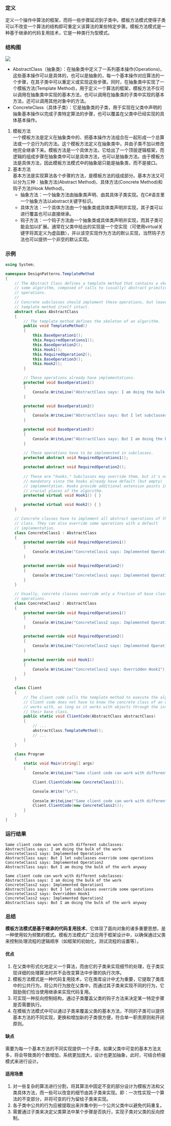 ### 定义
定义一个操作中算法的框架，而将一些步骤延迟到子类中。模板方法模式使得子类可以不改变一个算法的结构即可重定义该算法的某些特定步骤。模板方法模式是一种基于继承的代码复用技术，它是一种类行为型模式。

### 结构图
![](https://github.com/Jinzhg/DesignPattern/blob/main/Resource/模板方法模式结构图.png)

- AbstractClass（抽象类）：在抽象类中定义了一系列基本操作(Operations)，这些基本操作可以是具体的，也可以是抽象的，每一个基本操作对应算法的一个步骤，在其子类中可以重定义或实现这些步骤。同时，在抽象类中实现了一个模板方法(Template Method)，用于定义一个算法的框架，模板方法不仅可以调用在抽象类中实现的基本方法，也可以调用在抽象类的子类中实现的基本方法，还可以调用其他对象中的方法。
- ConcreteClass（具体子类）：它是抽象类的子类，用于实现在父类中声明的抽象基本操作以完成子类特定算法的步骤，也可以覆盖在父类中已经实现的具体基本操作。

1. 模板方法<br/>
一个模板方法是定义在抽象类中的、把基本操作方法组合在一起形成一个总算法或一个总行为的方法。这个模板方法定义在抽象类中，并由子类不加以修改地完全继承下来。模板方法是一个具体方法，它给出了一个顶层逻辑框架，而逻辑的组成步骤在抽象类中可以是具体方法，也可以是抽象方法。由于模板方法是具体方法，因此模板方法模式中的抽象层只能是抽象类，而不是接口。
2. 基本方法<br/>
基本方法是实现算法各个步骤的方法，是模板方法的组成部分。基本方法又可以分为三种：抽象方法(Abstract Method)、具体方法(Concrete Method)和钩子方法(Hook Method)。
    - 抽象方法：一个抽象方法由抽象类声明、由其具体子类实现。在C#语言里一个抽象方法以abstract关键字标识。
    - 具体方法：一个具体方法由一个抽象类或具体类声明并实现，其子类可以进行覆盖也可以直接继承。
    - 钩子方法：一个钩子方法由一个抽象类或具体类声明并实现，而其子类可能会加以扩展。通常在父类中给出的实现是一个空实现（可使用virtual关键字将其定义为虚函数），并以该空实现作为方法的默认实现，当然钩子方法也可以提供一个非空的默认实现。

### 示例
```C#
using System;

namespace DesignPatterns.TemplateMethod
{
    // The Abstract Class defines a template method that contains a skeleton of
    // some algorithm, composed of calls to (usually) abstract primitive
    // operations.
    //
    // Concrete subclasses should implement these operations, but leave the
    // template method itself intact.
    abstract class AbstractClass
    {
        // The template method defines the skeleton of an algorithm.
        public void TemplateMethod()
        {
            this.BaseOperation1();
            this.RequiredOperations1();
            this.BaseOperation2();
            this.Hook1();
            this.RequiredOperation2();
            this.BaseOperation3();
            this.Hook2();
        }

        // These operations already have implementations.
        protected void BaseOperation1()
        {
            Console.WriteLine("AbstractClass says: I am doing the bulk of the work");
        }

        protected void BaseOperation2()
        {
            Console.WriteLine("AbstractClass says: But I let subclasses override some operations");
        }

        protected void BaseOperation3()
        {
            Console.WriteLine("AbstractClass says: But I am doing the bulk of the work anyway");
        }
        
        // These operations have to be implemented in subclasses.
        protected abstract void RequiredOperations1();

        protected abstract void RequiredOperation2();
        
        // These are "hooks." Subclasses may override them, but it's not
        // mandatory since the hooks already have default (but empty)
        // implementation. Hooks provide additional extension points in some
        // crucial places of the algorithm.
        protected virtual void Hook1() { }

        protected virtual void Hook2() { }
    }

    // Concrete classes have to implement all abstract operations of the base
    // class. They can also override some operations with a default
    // implementation.
    class ConcreteClass1 : AbstractClass
    {
        protected override void RequiredOperations1()
        {
            Console.WriteLine("ConcreteClass1 says: Implemented Operation1");
        }

        protected override void RequiredOperation2()
        {
            Console.WriteLine("ConcreteClass1 says: Implemented Operation2");
        }
    }

    // Usually, concrete classes override only a fraction of base class'
    // operations.
    class ConcreteClass2 : AbstractClass
    {
        protected override void RequiredOperations1()
        {
            Console.WriteLine("ConcreteClass2 says: Implemented Operation1");
        }

        protected override void RequiredOperation2()
        {
            Console.WriteLine("ConcreteClass2 says: Implemented Operation2");
        }

        protected override void Hook1()
        {
            Console.WriteLine("ConcreteClass2 says: Overridden Hook1");
        }
    }

    class Client
    {
        // The client code calls the template method to execute the algorithm.
        // Client code does not have to know the concrete class of an object it
        // works with, as long as it works with objects through the interface of
        // their base class.
        public static void ClientCode(AbstractClass abstractClass)
        {
            // ...
            abstractClass.TemplateMethod();
            // ...
        }
    }

    class Program
    {
        static void Main(string[] args)
        {
            Console.WriteLine("Same client code can work with different subclasses:");

            Client.ClientCode(new ConcreteClass1());

            Console.Write("\n");
            
            Console.WriteLine("Same client code can work with different subclasses:");
            Client.ClientCode(new ConcreteClass2());
        }
    }
}
```

### 运行结果
```
Same client code can work with different subclasses:
AbstractClass says: I am doing the bulk of the work
ConcreteClass1 says: Implemented Operation1
AbstractClass says: But I let subclasses override some operations
ConcreteClass1 says: Implemented Operation2
AbstractClass says: But I am doing the bulk of the work anyway

Same client code can work with different subclasses:
AbstractClass says: I am doing the bulk of the work
ConcreteClass2 says: Implemented Operation1
AbstractClass says: But I let subclasses override some operations
ConcreteClass2 says: Overridden Hook1
ConcreteClass2 says: Implemented Operation2
AbstractClass says: But I am doing the bulk of the work anyway
```

### 总结
**模板方法模式是基于继承的代码复用技术**，它体现了面向对象的诸多重要思想，是一种使用较为频繁的模式。模板方法模式广泛应用于框架设计中，以确保通过父类来控制处理流程的逻辑顺序（如框架的初始化，测试流程的设置等）。

#### 优点
1. 在父类中形式化地定义一个算法，而由它的子类来实现细节的处理，在子类实现详细的处理算法时并不会改变算法中步骤的执行次序。
2. 模板方法模式是一种代码复用技术，它在类库设计中尤为重要，它提取了类库中的公共行为，将公共行为放在父类中，而通过其子类来实现不同的行为，它鼓励我们恰当使用继承来实现代码复用。
3. 可实现一种反向控制结构，通过子类覆盖父类的钩子方法来决定某一特定步骤是否需要执行。
4. 在模板方法模式中可以通过子类来覆盖父类的基本方法，不同的子类可以提供基本方法的不同实现，更换和增加新的子类很方便，符合单一职责原则和开闭原则。

#### 缺点
需要为每一个基本方法的不同实现提供一个子类，如果父类中可变的基本方法太多，将会导致类的个数增加，系统更加庞大，设计也更加抽象，此时，可结合桥接模式来进行设计。

#### 适用场景
1. 对一些复杂的算法进行分割，将其算法中固定不变的部分设计为模板方法和父类具体方法，而一些可以改变的细节由其子类来实现。即：一次性实现一个算法的不变部分，并将可变的行为留给子类来实现。
2. 各子类中公共的行为应被提取出来并集中到一个公共父类中以避免代码重复。
3. 需要通过子类来决定父类算法中某个步骤是否执行，实现子类对父类的反向控制。